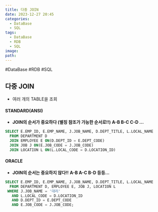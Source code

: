 ```yaml
---
title: 다중 JOIN
date: 2023-12-27 20:45
categories:
  - DataBase
  - SQL
tags:
  - DataBase
  - RDB
  - SQL
image: 
path:
---
```

#DataBase #RDB #SQL 

## 다중 JOIN
- 여러 개의 TABLE을 조회

#### STANDARD(ANSI)
+ **JOIN의 순서가 중요하다 (별칭 참조가 가능한 순서로!!)**
	**A-B B-C C-D ...**

```sql
SELECT E.EMP_ID, E.EMP_NAME, J.JOB_NAME, D.DEPT_TITLE, L.LOCAL_NAME
  FROM DEPARTMENT D
  JOIN EMPLOYEE E ON(D.DEPT_ID = E.DEPT_CODE)
  JOIN JOB J ON(E.JOB_CODE = J.JOB_CODE)
  JOIN LOCATION L ON(L.LOCAL_CODE = D.LOCATION_ID)
```

#### ORACLE
+ **JOIN의 순서는 중요하지 않다!!**
	**A-B A-C B-D 등등…**

```sql
SELECT E.EMP_ID, E.EMP_NAME, J.JOB_NAME, D.DEPT_TITLE, L.LOCAL_NAME
  FROM DEPARTMENT D, EMPLOYEE E, JOB J, LOCATION L
 WHERE J.JOB_NAME = '대리'
   AND L.LOCAL_CODE = D.LOCATION_ID
   AND D.DEPT_ID = E.DEPT_CODE
   AND E.JOB_CODE = J.JOB_CODE;
```